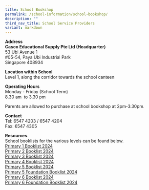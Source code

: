 ```yaml
---
title: School Bookshop
permalink: /school-information/school-bookshop/
description: ""
third_nav_title: School Service Providers
variant: markdown
---
```

<p><strong>Address </strong>
<br><strong>Casco Educational Supply Pte Ltd (Headquarter)</strong>
<br>53 Ubi Avenue 1
<br>#05-54, Paya Ubi Industrial Park
<br>Singapore 408934</p>
<p><strong>Location within School</strong>
<br>Level 1, along the corridor towards the school canteen</p>
<p><strong>Operating Hours</strong>
<br>Monday - Friday (School Term)
<br>8.30 am&nbsp; to 3.30 pm</p>
<p>Parents are allowed to purchase at school bookshop at 2pm-3.30pm.</p>
<p><strong>Contact</strong>
<br>Tel: 6547 4203 / 6547 4204
<br>Fax: 6547 4305</p>
<p><strong>Resources</strong>
<br>School booklists for the various levels can be found below.
<br><a href="/files/Booklist_For_Year_2024___Primary_1.pdf" rel="noopener noreferrer nofollow" target="_blank">Primary 1 Booklist 2024</a>
<br><a href="/files/Booklist_For_Year_2024___Primary_2.pdf" rel="noopener noreferrer nofollow" target="_blank">Primary 2 Booklist 2024</a>
<br><a href="/files/Booklist_For_Year_2024___Primary_3.pdf" rel="noopener noreferrer nofollow" target="_blank">Primary 3 Booklist 2024</a>
<br><a href="/files/Booklist_For_Year_2024___Primary_4.pdf" rel="noopener noreferrer nofollow" target="_blank">Primary 4 Booklist 2024</a>
<br><a href="/files/Booklist_For_Year_2024___Primary_5.pdf" rel="noopener noreferrer nofollow" target="_blank">Primary 5 Booklist 2024</a>
<br><a href="/files/Booklist_For_Year_2024___Primary_5_Foundation.pdf" rel="noopener noreferrer nofollow" target="_blank">Primary 5 Foundation Booklist 2024</a>
<br><a href="/files/Booklist_For_Year_2024___Primary_6.pdf" rel="noopener noreferrer nofollow" target="_blank">Primary 6 Booklist 2024</a>
<br><a href="/files/Booklist_For_Year_2024___Primary_6_Foundation.pdf" rel="noopener noreferrer nofollow" target="_blank">Primary 6 Foundation Booklist 2024</a>
</p>